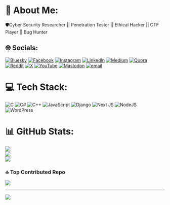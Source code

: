 # 💫 About Me:
🛡️Cyber Security Researcher || Penetration Tester || Ethical Hacker || CTF Player || Bug Hunter<br>


## 🌐 Socials:
[![Bluesky](https://img.shields.io/badge/bluesky-0285FF?style=for-the-badge&logo=bluesky&logoColor=%23FFFFFF)](https://bsky.app/profile/https://bsky.app/profile/gurabasec.bsky.social) [![Facebook](https://img.shields.io/badge/Facebook-%231877F2.svg?logo=Facebook&logoColor=white)](https://facebook.com/GURABASEC) [![Instagram](https://img.shields.io/badge/Instagram-%23E4405F.svg?logo=Instagram&logoColor=white)](https://instagram.com/GURABASEC) [![LinkedIn](https://img.shields.io/badge/LinkedIn-%230077B5.svg?logo=linkedin&logoColor=white)](https://linkedin.com/in/GURABASEC) [![Medium](https://img.shields.io/badge/Medium-12100E?logo=medium&logoColor=white)](https://medium.com/@GURABASEC) [![Quora](https://img.shields.io/badge/Quora-%23B92B27.svg?logo=Quora&logoColor=white)](https://quora.com/profile/GURABASEC) [![Reddit](https://img.shields.io/badge/Reddit-%23FF4500.svg?logo=Reddit&logoColor=white)](https://reddit.com/user/GURABASEC) [![X](https://img.shields.io/badge/X-black.svg?logo=X&logoColor=white)](https://x.com/GURABASEC) [![YouTube](https://img.shields.io/badge/YouTube-%23FF0000.svg?logo=YouTube&logoColor=white)](https://youtube.com/@UCBKUrpJyXE9--bW_Vccci2A) [![Mastodon](https://img.shields.io/badge/-MASTODON-%232B90D9?logo=mastodon&logoColor=white)](https://mastodon.social/@GURABASEC) [![email](https://img.shields.io/badge/Email-D14836?logo=gmail&logoColor=white)](mailto:gurabasec@gmail.com) 

# 💻 Tech Stack:
![C](https://img.shields.io/badge/c-%2300599C.svg?style=for-the-badge&logo=c&logoColor=white) ![C#](https://img.shields.io/badge/c%23-%23239120.svg?style=for-the-badge&logo=csharp&logoColor=white) ![C++](https://img.shields.io/badge/c++-%2300599C.svg?style=for-the-badge&logo=c%2B%2B&logoColor=white) ![JavaScript](https://img.shields.io/badge/javascript-%23323330.svg?style=for-the-badge&logo=javascript&logoColor=%23F7DF1E) ![Django](https://img.shields.io/badge/django-%23092E20.svg?style=for-the-badge&logo=django&logoColor=white) ![Next JS](https://img.shields.io/badge/Next-black?style=for-the-badge&logo=next.js&logoColor=white) ![NodeJS](https://img.shields.io/badge/node.js-6DA55F?style=for-the-badge&logo=node.js&logoColor=white) ![WordPress](https://img.shields.io/badge/WordPress-%23117AC9.svg?style=for-the-badge&logo=WordPress&logoColor=white)
# 📊 GitHub Stats:
![](https://github-readme-stats.vercel.app/api?username=GURABASEC&theme=dark&hide_border=false&include_all_commits=false&count_private=false)<br/>
![](https://nirzak-streak-stats.vercel.app/?user=GURABASEC&theme=dark&hide_border=false)<br/>
![](https://github-readme-stats.vercel.app/api/top-langs/?username=GURABASEC&theme=dark&hide_border=false&include_all_commits=false&count_private=false&layout=compact)

### 🔝 Top Contributed Repo
![](https://github-contributor-stats.vercel.app/api?username=GURABASEC&limit=5&theme=dark&combine_all_yearly_contributions=true)

---
[![](https://visitcount.itsvg.in/api?id=GURABASEC&icon=0&color=3)](https://visitcount.itsvg.in)

<!-- Proudly created with GPRM ( https://gprm.itsvg.in ) -->
